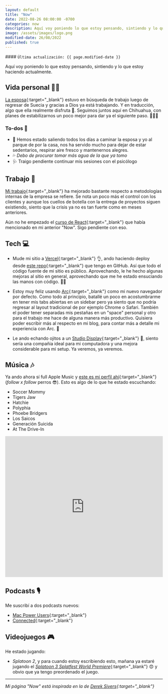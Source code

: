 ```yaml
---
layout: default
title: "Now"
date: 2022-08-26 08:00:00 -0700
categories: now
description: Aquí voy poniendo lo que estoy pensando, sintiendo y lo que estoy haciendo actualmente.
image: /assets/images/logo.png
modified-date: 26/08/2022
published: true
---
```


<div class="card last-updated mt-3 text-center">
<div class="card-body rounded">
#### <code>Última actualización: {{ page.modified-date }}</code>
</div>
</div>

<p class="text-center">Aquí voy poniendo lo que estoy pensando, sintiendo y lo que estoy haciendo actualmente.</p>

## Vida personal 👦🏻
[La esposa](https://www.instagram.com/primitivegirl){:target="_blank"} estuvo en búsqueda de trabajo luego de regresar de Suecia y gracias a Dios ya está trabajando. Y en traducción, algo que ella realmente disfruta 🤗. Seguimos juntos aquí en Chihuahua, con planes de estabilizarnos un poco mejor para dar ya el siguiente paso. 👶🏻🍼

### To-dos 📝
- 🚶 Hemos estado saliendo todos los días a caminar la esposa y yo al parque de por la casa, nos ha servido mucho para dejar de estar sedentarios, respirar aire fresco y mantenernos alegres.
- 💦 *Debo de procurar tomar más agua de la que ya tomo*
- 🩺 Traigo pendiente continuar mis sesiones con el psicólogo

## Trabajo 💼
[Mi trabajo](https://mixen.mx/){:target="_blank"} ha mejorado bastante respecto a metodologías internas de la empresa se refiere. Se nota un poco más el control con los clientes y aunque los cuellos de botella con la entrega de proyectos siguen existiendo, siento que la crisis ya no es tan fuerte como en meses anteriores.

Aún no he empezado el [curso de React](https://www.youtube.com/watch?v=gVYrBdh7eG0){:target="_blank"} que había mencionado en mi anterior "Now". Sigo pendiente con eso.

## Tech 💻
- Mude mi sitio a [Vercel](https://vercel.com/){:target="_blank"} 👌, ando haciendo deploy desde [este repo](https://github.com/luiscarlospando/luiscarlospando.com){:target="_blank"} que tengo en GitHub. Así que todo el código fuente de mi sitio es público. Aprovechando, le he hecho algunas mejoras al sitio en general, aprovechando que me he estado ensuciando las manos con código. 👨‍💻

- Estoy muy feliz usando [Arc](https://thebrowser.company/){:target="_blank"} como mi nuevo navegador por defecto. Como todo al principio, batallé un poco en acostumbrarme en tener mis tabs abiertas en un sidebar pero ya siento que no podría regresar al layout tradicional de por ejemplo Chrome o Safari. También el poder tener separadas mis pestañas en un "space" personal y otro para el trabajo me hace de alguna manera más productivo. Quisiera poder escribir más al respecto en mi blog, para contar más a detalle mi experiencia con Arc. 🤌

- Le ando echando ojitos a un [Studio Display](https://www.apple.com/mx/studio-display/){:target="_blank"} 👀, siento sería una compañia ideal para mi computadora y una mejora considerable para mi setup. Ya veremos, ya veremos.

## Música 🎶
Ya ando ahora sí full Apple Music y [este es mi perfil ahí](https://music.apple.com/profile/luiscarlospando){:target="_blank"} (*follow x follow* perros 😎). Esto es algo de lo que he estado escuchando:

- Soccer Mommy
- Tigers Jaw
- Hatchie
- Polyphia
- Phoebe Bridgers
- Los Saicos
- Generación Suicida
- At The Drive-In

<iframe allow="autoplay *; encrypted-media *;" frameborder="0" height="450" style="width:100%;max-width:1140px;overflow:hidden;background:transparent;" sandbox="allow-forms allow-popups allow-same-origin allow-scripts allow-storage-access-by-user-activation allow-top-navigation-by-user-activation" src="https://embed.music.apple.com/mx/playlist/soccer-mommy-essentials/pl.bd88e4d03ea54b6187a3350f53ea4881?l=en"></iframe>


## Podcasts 🎙
Me suscribí a dos podcasts nuevos:

- [Mac Power Users](https://www.relay.fm/mpu){:target="_blank"}
- [Connected](https://www.relay.fm/connected){:target="_blank"}

## Videojuegos 🎮
He estado jugando:

- *Splatoon 2*, y para cuando estoy escribiendo esto, mañana ya estaré jugando el [*Splatoon 3 Splatfest World Premiere*](https://www.nintendo.com/store/products/splatoon-3-splatfest-world-premiere-switch/){:target="_blank"} 😍 y obvio que ya tengo preordenado el juego.

---

*Mi página "Now" está inspirada en la de [Derek Sivers](https://sive.rs/nowff){:target="_blank"}*